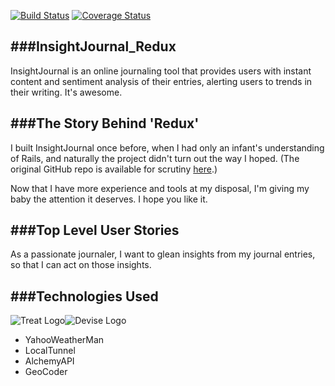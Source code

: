 [![Build Status](https://travis-ci.org/vanderhoop/InsightJournal_Redux.png)](https://travis-ci.org/vanderhoop/InsightJournal_Redux) [![Coverage Status](https://coveralls.io/repos/vanderhoop/InsightJournal_Redux/badge.png)](https://coveralls.io/r/vanderhoop/InsightJournal_Redux)

###InsightJournal_Redux
---

InsightJournal is an online journaling tool that provides users with instant content and sentiment analysis of their entries, alerting users to trends in their writing. It's awesome.

###The Story Behind 'Redux'
---
I built InsightJournal once before, when I had only an infant's understanding of Rails, and naturally the project didn't turn out the way I hoped. (The original GitHub repo is available for scrutiny [here](https://github.com/vanderhoop/ThoughtLog).)

Now that I have more experience and tools at my disposal, I'm giving my baby the attention it deserves. I hope you like it.

###Top Level User Stories
---
As a passionate journaler,
I want to glean insights from my journal entries,
so that I can act on those insights.

###Technologies Used
---
![Treat Logo](http://www.louismullie.com/treat/treat-logo.jpg)![Devise Logo](https://raw.github.com/plataformatec/devise/master/devise.png)

- YahooWeatherMan
- LocalTunnel
- AlchemyAPI
- GeoCoder
